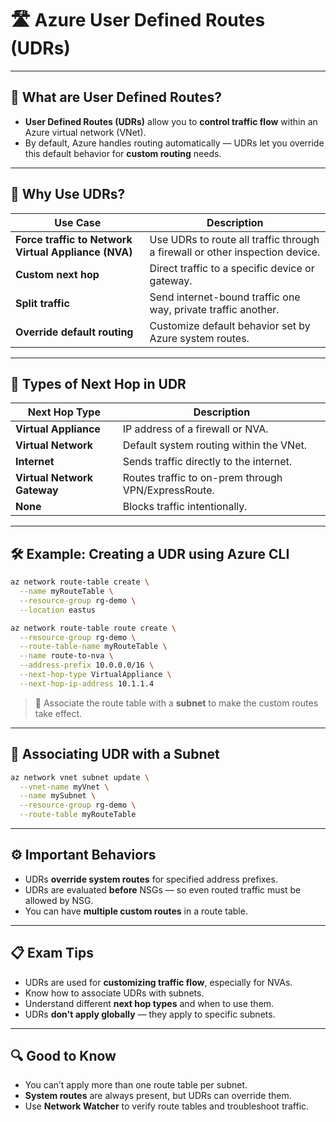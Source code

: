 
# 🛣️ Azure User Defined Routes (UDRs)

---

## 📌 What are User Defined Routes?

- **User Defined Routes (UDRs)** allow you to **control traffic flow** within an Azure virtual network (VNet).
- By default, Azure handles routing automatically — UDRs let you override this default behavior for **custom routing** needs.

---

## 🧱 Why Use UDRs?

| Use Case                                  | Description |
|--------------------------------------------|-------------|
| **Force traffic to Network Virtual Appliance (NVA)** | Use UDRs to route all traffic through a firewall or other inspection device. |
| **Custom next hop**                        | Direct traffic to a specific device or gateway. |
| **Split traffic**                          | Send internet-bound traffic one way, private traffic another. |
| **Override default routing**               | Customize default behavior set by Azure system routes. |

---

## 🧭 Types of Next Hop in UDR

| Next Hop Type             | Description |
|---------------------------|-------------|
| **Virtual Appliance**      | IP address of a firewall or NVA. |
| **Virtual Network**        | Default system routing within the VNet. |
| **Internet**               | Sends traffic directly to the internet. |
| **Virtual Network Gateway** | Routes traffic to on-prem through VPN/ExpressRoute. |
| **None**                   | Blocks traffic intentionally. |

---

## 🛠️ Example: Creating a UDR using Azure CLI

```bash
az network route-table create \
  --name myRouteTable \
  --resource-group rg-demo \
  --location eastus

az network route-table route create \
  --resource-group rg-demo \
  --route-table-name myRouteTable \
  --name route-to-nva \
  --address-prefix 10.0.0.0/16 \
  --next-hop-type VirtualAppliance \
  --next-hop-ip-address 10.1.1.4
```

> 📎 Associate the route table with a **subnet** to make the custom routes take effect.

---

## 🔗 Associating UDR with a Subnet

```bash
az network vnet subnet update \
  --vnet-name myVnet \
  --name mySubnet \
  --resource-group rg-demo \
  --route-table myRouteTable
```

---

## ⚙️ Important Behaviors

- UDRs **override system routes** for specified address prefixes.
- UDRs are evaluated **before** NSGs — so even routed traffic must be allowed by NSG.
- You can have **multiple custom routes** in a route table.

---

## 📋 Exam Tips

- UDRs are used for **customizing traffic flow**, especially for NVAs.
- Know how to associate UDRs with subnets.
- Understand different **next hop types** and when to use them.
- UDRs **don't apply globally** — they apply to specific subnets.

---

## 🔍 Good to Know

- You can’t apply more than one route table per subnet.
- **System routes** are always present, but UDRs can override them.
- Use **Network Watcher** to verify route tables and troubleshoot traffic.

